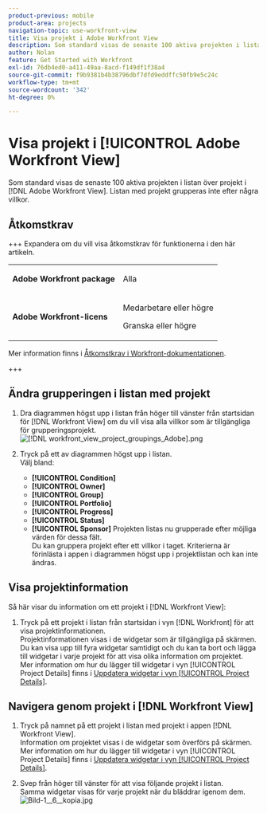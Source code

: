 ```yaml
---
product-previous: mobile
product-area: projects
navigation-topic: use-workfront-view
title: Visa projekt i Adobe Workfront View
description: Som standard visas de senaste 100 aktiva projekten i listan över projekt som visas i  [!DNL Adobe Workfront] vyn. Listan med projekt grupperas inte efter några villkor.
author: Nolan
feature: Get Started with Workfront
exl-id: 76db4ed0-a411-49aa-8acd-f149df1f38a4
source-git-commit: f9b9381b4b38796dbf7dfd9eddffc50fb9e5c24c
workflow-type: tm+mt
source-wordcount: '342'
ht-degree: 0%

---
```


# Visa projekt i [!UICONTROL Adobe Workfront View]

Som standard visas de senaste 100 aktiva projekten i listan över projekt i [!DNL Adobe Workfront View]. Listan med projekt grupperas inte efter några villkor.

## Åtkomstkrav

+++ Expandera om du vill visa åtkomstkrav för funktionerna i den här artikeln.

<table style="table-layout:auto"> 
 <col> 
 </col> 
 <col> 
 </col> 
 <tbody> 
  <tr> 
   <td role="rowheader"><strong>Adobe Workfront package</strong></td> 
   <td> <p>Alla</p> </td> 
  </tr> 
  <tr> 
   <td role="rowheader"><strong>Adobe Workfront-licens</strong></td> 
   <td> 
   <p>Medarbetare eller högre</p>
   <p>Granska eller högre</p> </td> 
  </tr> 
 </tbody> 
</table>

Mer information finns i [Åtkomstkrav i Workfront-dokumentationen](/help/quicksilver/administration-and-setup/add-users/access-levels-and-object-permissions/access-level-requirements-in-documentation.md).

+++

## Ändra grupperingen i listan med projekt

1. Dra diagrammen högst upp i listan från höger till vänster från startsidan för [!DNL Workfront View] om du vill visa alla villkor som är tillgängliga för grupperingsprojekt.\
   ![[!DNL workfront_view_project_groupings_Adobe].png](assets/workfront-view-project-groupings-adobe-350x255.png)

1. Tryck på ett av diagrammen högst upp i listan.\
   Välj bland:

   * **[!UICONTROL Condition]**
   * **[!UICONTROL Owner]**
   * **[!UICONTROL Group]**
   * **[!UICONTROL Portfolio]**
   * **[!UICONTROL Progress]**
   * **[!UICONTROL Status]**
   * **[!UICONTROL Sponsor]**
Projekten listas nu grupperade efter möjliga värden för dessa fält.\
      Du kan gruppera projekt efter ett villkor i taget. Kriterierna är förinlästa i appen i diagrammen högst upp i projektlistan och kan inte ändras.

## Visa projektinformation

Så här visar du information om ett projekt i [!DNL Workfront View]:

1. Tryck på ett projekt i listan från startsidan i vyn [!DNL Workfront] för att visa projektinformationen.\
   Projektinformationen visas i de widgetar som är tillgängliga på skärmen.\
   Du kan visa upp till fyra widgetar samtidigt och du kan ta bort och lägga till widgetar i varje projekt för att visa olika information om projektet.\
   Mer information om hur du lägger till widgetar i vyn [!UICONTROL Project Details] finns i [Uppdatera widgetar i vyn [!UICONTROL Project Details]](../../../workfront-basics/mobile-apps/using-workfront-view/update-widgets-in-workfront-view.md).

## Navigera genom projekt i [!DNL Workfront View]

1. Tryck på namnet på ett projekt i listan med projekt i appen [!DNL Workfront View].\
   Information om projektet visas i de widgetar som överförs på skärmen.\
   Mer information om hur du lägger till widgetar i vyn [!UICONTROL Project Details] finns i [Uppdatera widgetar i vyn [!UICONTROL Project Details]](../../../workfront-basics/mobile-apps/using-workfront-view/update-widgets-in-workfront-view.md).

1. Svep från höger till vänster för att visa följande projekt i listan.\
   Samma widgetar visas för varje projekt när du bläddrar igenom dem.\
   ![Bild-1__6__kopia.jpg](assets/image-1--6--copy-350x262.jpg) 
